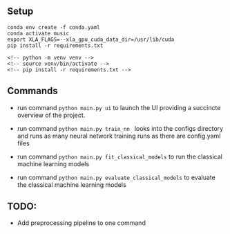 ## Setup
```
conda env create -f conda.yaml
conda activate music
export XLA_FLAGS=--xla_gpu_cuda_data_dir=/usr/lib/cuda
pip install -r requirements.txt

<!-- python -m venv venv -->
<!-- source venv/bin/activate -->
<!-- pip install -r requirements.txt -->
```

## Commands
- run command ```python main.py ui``` to launch the UI providing a succincte overview of the project.

- run command ```python main.py train_nn ``` looks into the configs directory and runs as many neural network training runs as there are config.yaml files

- run command ```python main.py fit_classical_models``` to run the classical machine learning models

- run command ```python main.py evaluate_classical_models``` to evaluate the classical machine learning models


## TODO:
- Add preprocessing pipeline to one command